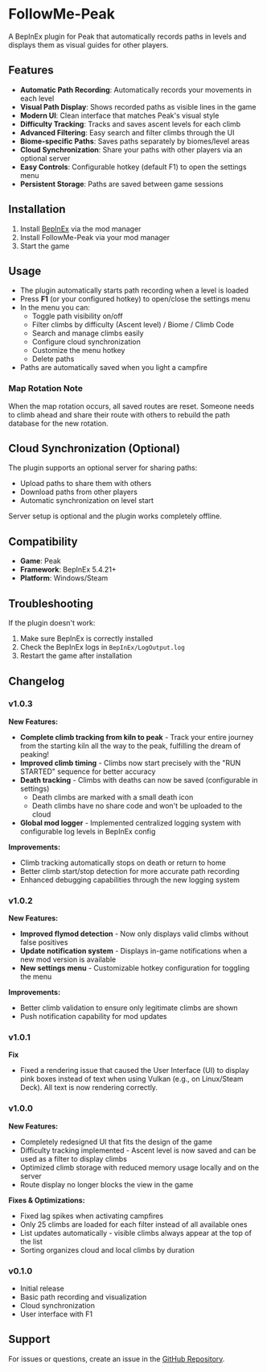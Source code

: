 # FollowMe-Peak

A BepInEx plugin for Peak that automatically records paths in levels and displays them as visual guides for other players.

## Features

- **Automatic Path Recording**: Automatically records your movements in each level
- **Visual Path Display**: Shows recorded paths as visible lines in the game
- **Modern UI**: Clean interface that matches Peak's visual style
- **Difficulty Tracking**: Tracks and saves ascent levels for each climb
- **Advanced Filtering**: Easy search and filter climbs through the UI
- **Biome-specific Paths**: Saves paths separately by biomes/level areas
- **Cloud Synchronization**: Share your paths with other players via an optional server
- **Easy Controls**: Configurable hotkey (default F1) to open the settings menu
- **Persistent Storage**: Paths are saved between game sessions

## Installation

1. Install [BepInEx](https://thunderstore.io/c/peak/p/BepInEx/BepInExPack_PEAK/) via the mod manager
2. Install FollowMe-Peak via your mod manager
3. Start the game

## Usage

- The plugin automatically starts path recording when a level is loaded
- Press **F1** (or your configured hotkey) to open/close the settings menu
- In the menu you can:
  - Toggle path visibility on/off
  - Filter climbs by difficulty (Ascent level) / Biome / Climb Code
  - Search and manage climbs easily
  - Configure cloud synchronization
  - Customize the menu hotkey
  - Delete paths
- Paths are automatically saved when you light a campfire

### Map Rotation Note
When the map rotation occurs, all saved routes are reset. Someone needs to climb ahead and share their route with others to rebuild the path database for the new rotation.

## Cloud Synchronization (Optional)

The plugin supports an optional server for sharing paths:
- Upload paths to share them with others
- Download paths from other players
- Automatic synchronization on level start

Server setup is optional and the plugin works completely offline.

## Compatibility

- **Game**: Peak
- **Framework**: BepInEx 5.4.21+
- **Platform**: Windows/Steam

## Troubleshooting

If the plugin doesn't work:
1. Make sure BepInEx is correctly installed
2. Check the BepInEx logs in `BepInEx/LogOutput.log`
3. Restart the game after installation

## Changelog

### v1.0.3

**New Features:**
- **Complete climb tracking from kiln to peak** - Track your entire journey from the starting kiln all the way to the peak, fulfilling the dream of peaking!
- **Improved climb timing** - Climbs now start precisely with the "RUN STARTED" sequence for better accuracy
- **Death tracking** - Climbs with deaths can now be saved (configurable in settings)
  - Death climbs are marked with a small death icon
  - Death climbs have no share code and won't be uploaded to the cloud
- **Global mod logger** - Implemented centralized logging system with configurable log levels in BepInEx config

**Improvements:**
- Climb tracking automatically stops on death or return to home
- Better climb start/stop detection for more accurate path recording
- Enhanced debugging capabilities through the new logging system

### v1.0.2

**New Features:**
- **Improved flymod detection** - Now only displays valid climbs without false positives
- **Update notification system** - Displays in-game notifications when a new mod version is available
- **New settings menu** - Customizable hotkey configuration for toggling the menu

**Improvements:**
- Better climb validation to ensure only legitimate climbs are shown
- Push notification capability for mod updates

### v1.0.1

**Fix**
- Fixed a rendering issue that caused the User Interface (UI) to display pink boxes instead of text when using Vulkan (e.g., on Linux/Steam Deck). All text is now rendering correctly.

### v1.0.0

**New Features:**
- Completely redesigned UI that fits the design of the game
- Difficulty tracking implemented - Ascent level is now saved and can be used as a filter to display climbs
- Optimized climb storage with reduced memory usage locally and on the server
- Route display no longer blocks the view in the game

**Fixes & Optimizations:**
- Fixed lag spikes when activating campfires
- Only 25 climbs are loaded for each filter instead of all available ones
- List updates automatically - visible climbs always appear at the top of the list
- Sorting organizes cloud and local climbs by duration

### v0.1.0
- Initial release
- Basic path recording and visualization
- Cloud synchronization
- User interface with F1

## Support

For issues or questions, create an issue in the [GitHub Repository](https://github.com/ThomasAusHH/FollowMe-Peak).